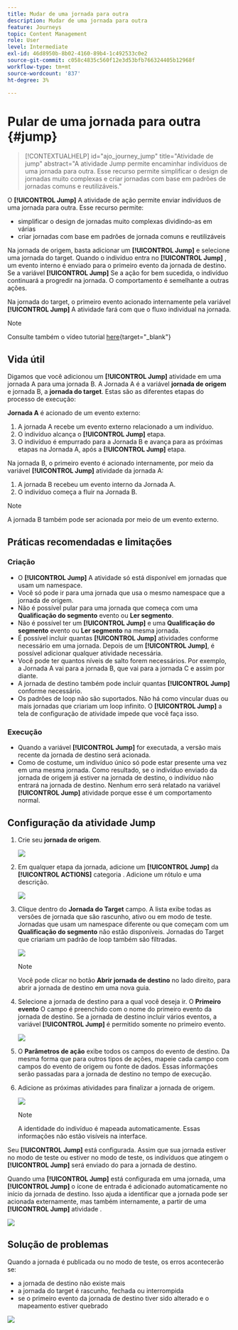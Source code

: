 ```yaml
---
title: Mudar de uma jornada para outra
description: Mudar de uma jornada para outra
feature: Journeys
topic: Content Management
role: User
level: Intermediate
exl-id: 46d8950b-8b02-4160-89b4-1c492533c0e2
source-git-commit: c058c4835c560f12e3d53bfb766324405b12968f
workflow-type: tm+mt
source-wordcount: '837'
ht-degree: 3%

---
```


# Pular de uma jornada para outra {#jump}

>[!CONTEXTUALHELP]
>id="ajo_journey_jump"
>title="Atividade de jump"
>abstract="A atividade Jump permite encaminhar indivíduos de uma jornada para outra. Esse recurso permite simplificar o design de jornadas muito complexas e criar jornadas com base em padrões de jornadas comuns e reutilizáveis."

O **[!UICONTROL Jump]** A atividade de ação permite enviar indivíduos de uma jornada para outra. Esse recurso permite:

* simplificar o design de jornadas muito complexas dividindo-as em várias
* criar jornadas com base em padrões de jornada comuns e reutilizáveis

Na jornada de origem, basta adicionar um **[!UICONTROL Jump]** e selecione uma jornada do target. Quando o indivíduo entra no **[!UICONTROL Jump]** , um evento interno é enviado para o primeiro evento da jornada de destino. Se a variável **[!UICONTROL Jump]** Se a ação for bem sucedida, o indivíduo continuará a progredir na jornada. O comportamento é semelhante a outras ações.

Na jornada do target, o primeiro evento acionado internamente pela variável **[!UICONTROL Jump]** A atividade fará com que o fluxo individual na jornada.

>[!NOTE]
>
>Consulte também o vídeo tutorial [here](https://experienceleague.adobe.com/docs/journey-orchestration-learn/tutorials/building-a-journey/jumping-to-another-journey.html?lang=pt-BR){target=&quot;_blank&quot;}

## Vida útil

Digamos que você adicionou um **[!UICONTROL Jump]** atividade em uma jornada A para uma jornada B. A Jornada A é a variável **jornada de origem** e jornada B, a **jornada do target**.
Estas são as diferentes etapas do processo de execução:

**Jornada A** é acionado de um evento externo:

1. A jornada A recebe um evento externo relacionado a um indivíduo.
1. O indivíduo alcança o **[!UICONTROL Jump]** etapa.
1. O indivíduo é empurrado para a Jornada B e avança para as próximas etapas na Jornada A, após a **[!UICONTROL Jump]** etapa.

Na jornada B, o primeiro evento é acionado internamente, por meio da variável **[!UICONTROL Jump]** atividade da jornada A:

1. A jornada B recebeu um evento interno da Jornada A.
1. O indivíduo começa a fluir na Jornada B.

>[!NOTE]
>
>A jornada B também pode ser acionada por meio de um evento externo.

## Práticas recomendadas e limitações

### Criação

* O **[!UICONTROL Jump]** A atividade só está disponível em jornadas que usam um namespace.
* Você só pode ir para uma jornada que usa o mesmo namespace que a jornada de origem.
* Não é possível pular para uma jornada que começa com uma **Qualificação do segmento** evento ou **Ler segmento**.
* Não é possível ter um **[!UICONTROL Jump]** e uma **Qualificação do segmento** evento ou **Ler segmento** na mesma jornada.
* É possível incluir quantas **[!UICONTROL Jump]** atividades conforme necessário em uma jornada. Depois de um **[!UICONTROL Jump]**, é possível adicionar qualquer atividade necessária.
* Você pode ter quantos níveis de salto forem necessários. Por exemplo, a Jornada A vai para a jornada B, que vai para a jornada C e assim por diante.
* A jornada de destino também pode incluir quantas **[!UICONTROL Jump]** conforme necessário.
* Os padrões de loop não são suportados. Não há como vincular duas ou mais jornadas que criariam um loop infinito. O **[!UICONTROL Jump]** a tela de configuração de atividade impede que você faça isso.

### Execução

* Quando a variável **[!UICONTROL Jump]** for executada, a versão mais recente da jornada de destino será acionada.
* Como de costume, um indivíduo único só pode estar presente uma vez em uma mesma jornada. Como resultado, se o indivíduo enviado da jornada de origem já estiver na jornada de destino, o indivíduo não entrará na jornada de destino. Nenhum erro será relatado na variável **[!UICONTROL Jump]** atividade porque esse é um comportamento normal.

## Configuração da atividade Jump

1. Crie seu **jornada de origem**.

   ![](assets/jump1.png)

1. Em qualquer etapa da jornada, adicione um **[!UICONTROL Jump]** da **[!UICONTROL ACTIONS]** categoria . Adicione um rótulo e uma descrição.

   ![](assets/jump2.png)

1. Clique dentro do **Jornada do Target** campo.
A lista exibe todas as versões de jornada que são rascunho, ativo ou em modo de teste. Jornadas que usam um namespace diferente ou que começam com um **Qualificação do segmento** não estão disponíveis. Jornadas do Target que criariam um padrão de loop também são filtradas.

   ![](assets/jump3.png)

   >[!NOTE]
   >
   >Você pode clicar no botão **Abrir jornada de destino** no lado direito, para abrir a jornada de destino em uma nova guia.

1. Selecione a jornada de destino para a qual você deseja ir.
O **Primeiro evento** O campo é preenchido com o nome do primeiro evento da jornada de destino. Se a jornada de destino incluir vários eventos, a variável **[!UICONTROL Jump]** é permitido somente no primeiro evento.

   ![](assets/jump4.png)

1. O **Parâmetros de ação** exibe todos os campos do evento de destino. Da mesma forma que para outros tipos de ações, mapeie cada campo com campos do evento de origem ou fonte de dados. Essas informações serão passadas para a jornada de destino no tempo de execução.
1. Adicione as próximas atividades para finalizar a jornada de origem.

   ![](assets/jump5.png)


   >[!NOTE]
   >
   >A identidade do indivíduo é mapeada automaticamente. Essas informações não estão visíveis na interface.

Seu **[!UICONTROL Jump]** está configurada. Assim que sua jornada estiver no modo de teste ou estiver no modo de teste, os indivíduos que atingem o **[!UICONTROL Jump]** será enviado do para a jornada de destino.

Quando uma **[!UICONTROL Jump]** está configurada em uma jornada, uma **[!UICONTROL Jump]** o ícone de entrada é adicionado automaticamente no início da jornada de destino. Isso ajuda a identificar que a jornada pode ser acionada externamente, mas também internamente, a partir de uma **[!UICONTROL Jump]** atividade .

![](assets/jump7.png)

## Solução de problemas

Quando a jornada é publicada ou no modo de teste, os erros acontecerão se:
* a jornada de destino não existe mais
* a jornada do target é rascunho, fechada ou interrompida
* se o primeiro evento da jornada de destino tiver sido alterado e o mapeamento estiver quebrado

![](assets/jump6.png)
